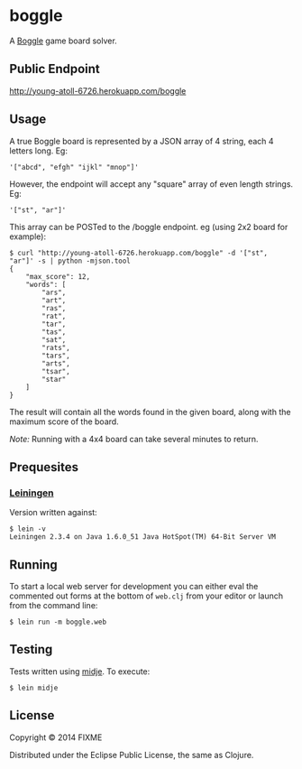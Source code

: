 # boggle

A [Boggle](http://en.wikipedia.org/wiki/Boggle) game board solver.

## Public Endpoint

http://young-atoll-6726.herokuapp.com/boggle

## Usage

A true Boggle board is represented by a JSON array of 4 string, each 4 letters long. Eg:

```'["abcd", "efgh" "ijkl" "mnop"]'```

However, the endpoint will accept any "square" array of even length strings. Eg:

```'["st", "ar"]'```

This array can be POSTed to the /boggle endpoint. eg (using 2x2 board for example):

    $ curl "http://young-atoll-6726.herokuapp.com/boggle" -d '["st", "ar"]' -s | python -mjson.tool
    {   
        "max_score": 12,
        "words": [
            "ars",
            "art",
            "ras",
            "rat",
            "tar",
            "tas",
            "sat",
            "rats",
            "tars",
            "arts",
            "tsar",
            "star"
        ]
    }

The result will contain all the words found in the given board, along with the maximum score of the board.

*Note:* Running with a 4x4 board can take several minutes to return.  

## Prequesites

### [Leiningen](https://github.com/technomancy/leiningen)

Version written against:

    $ lein -v
    Leiningen 2.3.4 on Java 1.6.0_51 Java HotSpot(TM) 64-Bit Server VM

## Running

To start a local web server for development you can either eval the
commented out forms at the bottom of `web.clj` from your editor or
launch from the command line:

    $ lein run -m boggle.web

## Testing

Tests written using [midje](https://github.com/marick/Midje). To execute:

    $ lein midje

## License

Copyright © 2014 FIXME

Distributed under the Eclipse Public License, the same as Clojure.
